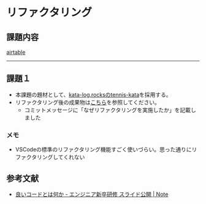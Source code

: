 # リファクタリング

## 課題内容

[airtable](https://airtable.com/appWjizyFJue33ycs/tblTnXBXFOYJ0J7lZ/viwyi8muFtWUlhNKG/rec7Bkd6GixSuHpnv?blocks=hide)

---

## 課題１
- 本課題の題材として、[kata-log.rocksのtennis-kata](https://kata-log.rocks/tennis-kata)を採用する。
- リファクタリング後の成果物は[こちら](https://github.com/kooooichi24/Tennis-Refactoring-Kata/tree/main/typescript-jest)を参照してください。
  - コミットメッセージに「なぜリファクタリングを実施したか」を記載しました

### メモ
- VSCodeの標準のリファクタリング機能すごく使いづらい。思った通りにリファクタリングしてくれない

## 参考文献

- [良いコードとは何か - エンジニア新卒研修 スライド公開 | Note](https://note.com/cyberz_cto/n/n26f535d6c575)